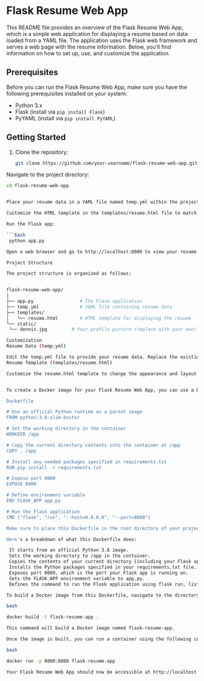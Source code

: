 # Flask Resume Web App

This README file provides an overview of the Flask Resume Web App, which is a simple web application for displaying 
a resume based on data loaded from a YAML file. The application uses the Flask web framework and serves a web page with the resume information.
Below, you'll find information on how to set up, use, and customize the application.


## Prerequisites

Before you can run the Flask Resume Web App, make sure you have the following prerequisites installed on your system:

- Python 3.x
- Flask (install via `pip install Flask`)
- PyYAML (install via `pip install PyYAML`)

## Getting Started

1. Clone the repository:

   ```bash
   git clone https://github.com/your-username/flask-resume-web-app.git

Navigate to the project directory:

   ```bash
   cd flask-resume-web-app


Place your resume data in a YAML file named temp.yml within the project directory. You can use the provided temp.yml file as a template and replace the content with your own resume information.

Customize the HTML template in the templates/resume.html file to match your preferred resume layout and design (see Customization below).

Run the Flask app:

   ```bash
    python app.py

Open a web browser and go to http://localhost:8000 to view your resume.

Project Structure

The project structure is organized as follows:


flask-resume-web-app/
│
├── app.py                 # The Flask application
├── temp.yml               # YAML file containing resume data
├── templates/
│   └── resume.html        # HTML template for displaying the resume
└── static/
    └── dennis.jpg         # Your profile picture (replace with your own)

Customization
Resume Data (temp.yml)

Edit the temp.yml file to provide your resume data. Replace the existing data with your personal information, skills, work experience, education, etc.
Resume Template (templates/resume.html)

Customize the resume.html template to change the appearance and layout of your resume. You can modify the HTML and CSS as needed. You may also want to replace the profile picture (static/dennis.jpg) with your own image.


To create a Docker image for your Flask Resume Web App, you can use a Dockerfile. Here's a simple Dockerfile that you can use:

Dockerfile

# Use an official Python runtime as a parent image
FROM python:3.8-slim-buster

# Set the working directory in the container
WORKDIR /app

# Copy the current directory contents into the container at /app
COPY . /app

# Install any needed packages specified in requirements.txt
RUN pip install -r requirements.txt

# Expose port 8000
EXPOSE 8000

# Define environment variable
ENV FLASK_APP app.py

# Run the Flask application
CMD ["flask", "run", "--host=0.0.0.0", "--port=8000"]

Make sure to place this Dockerfile in the root directory of your project alongside the other files.

Here's a breakdown of what this Dockerfile does:

    It starts from an official Python 3.8 image.
    Sets the working directory to /app in the container.
    Copies the contents of your current directory (including your Flask app files) into the /app directory in the container.
    Installs the Python packages specified in your requirements.txt file.
    Exposes port 8000, which is the port your Flask app is running on.
    Sets the FLASK_APP environment variable to app.py.
    Defines the command to run the Flask application using flask run, listening on all available interfaces (0.0.0.0) and port 8000.

To build a Docker image from this Dockerfile, navigate to the directory containing the Dockerfile and run the following command:

bash

docker build -t flask-resume-app .

This command will build a Docker image named flask-resume-app.

Once the image is built, you can run a container using the following command, mapping port 8000 on your host to port 8000 in the container:

bash

docker run -p 8000:8000 flask-resume-app

Your Flask Resume Web App should now be accessible at http://localhost:8000 in your web browser, running within a Docker container.
